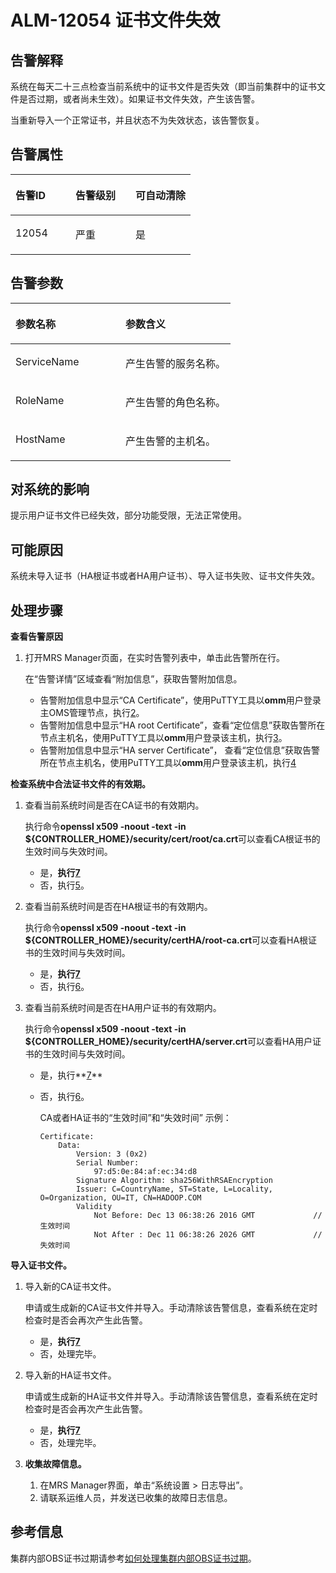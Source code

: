 # ALM-12054 证书文件失效<a name="ZH-CN_TOPIC_0174499404"></a>

## 告警解释<a name="zh-cn_topic_0093195103_zh-cn_topic_0087154422_zh-cn_topic_0087039414_section14878122"></a>

系统在每天二十三点检查当前系统中的证书文件是否失效（即当前集群中的证书文件是否过期，或者尚未生效）。如果证书文件失效，产生该告警。

当重新导入一个正常证书，并且状态不为失效状态，该告警恢复。

## 告警属性<a name="zh-cn_topic_0093195103_zh-cn_topic_0087154422_zh-cn_topic_0087039414_section66794237"></a>

<a name="zh-cn_topic_0093195103_zh-cn_topic_0087154422_zh-cn_topic_0087039414_table48873592"></a>
<table><thead align="left"><tr id="zh-cn_topic_0093195103_zh-cn_topic_0087154422_zh-cn_topic_0087039414_row18928010"><th class="cellrowborder" valign="top" width="33.33333333333333%" id="mcps1.1.4.1.1"><p id="zh-cn_topic_0093195103_zh-cn_topic_0087154422_zh-cn_topic_0087039414_p56773879"><a name="zh-cn_topic_0093195103_zh-cn_topic_0087154422_zh-cn_topic_0087039414_p56773879"></a><a name="zh-cn_topic_0093195103_zh-cn_topic_0087154422_zh-cn_topic_0087039414_p56773879"></a>告警ID</p>
</th>
<th class="cellrowborder" valign="top" width="33.33333333333333%" id="mcps1.1.4.1.2"><p id="zh-cn_topic_0093195103_zh-cn_topic_0087154422_zh-cn_topic_0087039414_p35281476"><a name="zh-cn_topic_0093195103_zh-cn_topic_0087154422_zh-cn_topic_0087039414_p35281476"></a><a name="zh-cn_topic_0093195103_zh-cn_topic_0087154422_zh-cn_topic_0087039414_p35281476"></a>告警级别</p>
</th>
<th class="cellrowborder" valign="top" width="33.33333333333333%" id="mcps1.1.4.1.3"><p id="zh-cn_topic_0093195103_zh-cn_topic_0087154422_zh-cn_topic_0087039414_p39227289"><a name="zh-cn_topic_0093195103_zh-cn_topic_0087154422_zh-cn_topic_0087039414_p39227289"></a><a name="zh-cn_topic_0093195103_zh-cn_topic_0087154422_zh-cn_topic_0087039414_p39227289"></a>可自动清除</p>
</th>
</tr>
</thead>
<tbody><tr id="zh-cn_topic_0093195103_zh-cn_topic_0087154422_zh-cn_topic_0087039414_row23293855"><td class="cellrowborder" valign="top" width="33.33333333333333%" headers="mcps1.1.4.1.1 "><p id="zh-cn_topic_0093195103_zh-cn_topic_0087154422_zh-cn_topic_0087039414_p7754109"><a name="zh-cn_topic_0093195103_zh-cn_topic_0087154422_zh-cn_topic_0087039414_p7754109"></a><a name="zh-cn_topic_0093195103_zh-cn_topic_0087154422_zh-cn_topic_0087039414_p7754109"></a>12054</p>
</td>
<td class="cellrowborder" valign="top" width="33.33333333333333%" headers="mcps1.1.4.1.2 "><p id="zh-cn_topic_0093195103_zh-cn_topic_0087154422_zh-cn_topic_0087039414_p24103132"><a name="zh-cn_topic_0093195103_zh-cn_topic_0087154422_zh-cn_topic_0087039414_p24103132"></a><a name="zh-cn_topic_0093195103_zh-cn_topic_0087154422_zh-cn_topic_0087039414_p24103132"></a>严重</p>
</td>
<td class="cellrowborder" valign="top" width="33.33333333333333%" headers="mcps1.1.4.1.3 "><p id="zh-cn_topic_0093195103_zh-cn_topic_0087154422_zh-cn_topic_0087039414_p6196708"><a name="zh-cn_topic_0093195103_zh-cn_topic_0087154422_zh-cn_topic_0087039414_p6196708"></a><a name="zh-cn_topic_0093195103_zh-cn_topic_0087154422_zh-cn_topic_0087039414_p6196708"></a>是</p>
</td>
</tr>
</tbody>
</table>

## 告警参数<a name="zh-cn_topic_0093195103_zh-cn_topic_0087154422_zh-cn_topic_0087039414_section64277225"></a>

<a name="zh-cn_topic_0093195103_zh-cn_topic_0087154422_zh-cn_topic_0087039414_table32171324"></a>
<table><thead align="left"><tr id="zh-cn_topic_0093195103_zh-cn_topic_0087154422_zh-cn_topic_0087039414_row33909737"><th class="cellrowborder" valign="top" width="50%" id="mcps1.1.3.1.1"><p id="zh-cn_topic_0093195103_zh-cn_topic_0087154422_zh-cn_topic_0087039414_p62334190"><a name="zh-cn_topic_0093195103_zh-cn_topic_0087154422_zh-cn_topic_0087039414_p62334190"></a><a name="zh-cn_topic_0093195103_zh-cn_topic_0087154422_zh-cn_topic_0087039414_p62334190"></a>参数名称</p>
</th>
<th class="cellrowborder" valign="top" width="50%" id="mcps1.1.3.1.2"><p id="zh-cn_topic_0093195103_zh-cn_topic_0087154422_zh-cn_topic_0087039414_p15904615"><a name="zh-cn_topic_0093195103_zh-cn_topic_0087154422_zh-cn_topic_0087039414_p15904615"></a><a name="zh-cn_topic_0093195103_zh-cn_topic_0087154422_zh-cn_topic_0087039414_p15904615"></a>参数含义</p>
</th>
</tr>
</thead>
<tbody><tr id="zh-cn_topic_0093195103_zh-cn_topic_0087154422_zh-cn_topic_0087039414_row13205437"><td class="cellrowborder" valign="top" width="50%" headers="mcps1.1.3.1.1 "><p id="zh-cn_topic_0093195103_zh-cn_topic_0087154422_zh-cn_topic_0087039414_p63007447"><a name="zh-cn_topic_0093195103_zh-cn_topic_0087154422_zh-cn_topic_0087039414_p63007447"></a><a name="zh-cn_topic_0093195103_zh-cn_topic_0087154422_zh-cn_topic_0087039414_p63007447"></a>ServiceName</p>
</td>
<td class="cellrowborder" valign="top" width="50%" headers="mcps1.1.3.1.2 "><p id="zh-cn_topic_0093195103_zh-cn_topic_0087154422_zh-cn_topic_0087039414_p3329565"><a name="zh-cn_topic_0093195103_zh-cn_topic_0087154422_zh-cn_topic_0087039414_p3329565"></a><a name="zh-cn_topic_0093195103_zh-cn_topic_0087154422_zh-cn_topic_0087039414_p3329565"></a>产生告警的服务名称。</p>
</td>
</tr>
<tr id="zh-cn_topic_0093195103_zh-cn_topic_0087154422_zh-cn_topic_0087039414_row29966093"><td class="cellrowborder" valign="top" width="50%" headers="mcps1.1.3.1.1 "><p id="zh-cn_topic_0093195103_zh-cn_topic_0087154422_zh-cn_topic_0087039414_p11334465"><a name="zh-cn_topic_0093195103_zh-cn_topic_0087154422_zh-cn_topic_0087039414_p11334465"></a><a name="zh-cn_topic_0093195103_zh-cn_topic_0087154422_zh-cn_topic_0087039414_p11334465"></a>RoleName</p>
</td>
<td class="cellrowborder" valign="top" width="50%" headers="mcps1.1.3.1.2 "><p id="zh-cn_topic_0093195103_zh-cn_topic_0087154422_zh-cn_topic_0087039414_p45676502"><a name="zh-cn_topic_0093195103_zh-cn_topic_0087154422_zh-cn_topic_0087039414_p45676502"></a><a name="zh-cn_topic_0093195103_zh-cn_topic_0087154422_zh-cn_topic_0087039414_p45676502"></a>产生告警的角色名称。</p>
</td>
</tr>
<tr id="zh-cn_topic_0093195103_zh-cn_topic_0087154422_zh-cn_topic_0087039414_row8435340"><td class="cellrowborder" valign="top" width="50%" headers="mcps1.1.3.1.1 "><p id="zh-cn_topic_0093195103_zh-cn_topic_0087154422_zh-cn_topic_0087039414_p12173973"><a name="zh-cn_topic_0093195103_zh-cn_topic_0087154422_zh-cn_topic_0087039414_p12173973"></a><a name="zh-cn_topic_0093195103_zh-cn_topic_0087154422_zh-cn_topic_0087039414_p12173973"></a>HostName</p>
</td>
<td class="cellrowborder" valign="top" width="50%" headers="mcps1.1.3.1.2 "><p id="zh-cn_topic_0093195103_zh-cn_topic_0087154422_zh-cn_topic_0087039414_p46567762"><a name="zh-cn_topic_0093195103_zh-cn_topic_0087154422_zh-cn_topic_0087039414_p46567762"></a><a name="zh-cn_topic_0093195103_zh-cn_topic_0087154422_zh-cn_topic_0087039414_p46567762"></a>产生告警的主机名。</p>
</td>
</tr>
</tbody>
</table>

## 对系统的影响<a name="zh-cn_topic_0093195103_zh-cn_topic_0087154422_zh-cn_topic_0087039414_section41624120"></a>

提示用户证书文件已经失效，部分功能受限，无法正常使用。

## 可能原因<a name="zh-cn_topic_0093195103_zh-cn_topic_0087154422_zh-cn_topic_0087039414_section39072761"></a>

系统未导入证书（HA根证书或者HA用户证书）、导入证书失败、证书文件失效。

## 处理步骤<a name="zh-cn_topic_0093195103_zh-cn_topic_0087154422_zh-cn_topic_0087039414_section16110535"></a>

**查看告警原因**

1.  打开MRS Manager页面，在实时告警列表中，单击此告警所在行。

    在“告警详情”区域查看“附加信息”，获取告警附加信息。

    -   告警附加信息中显示“CA Certificate”，使用PuTTY工具以**omm**用户登录主OMS管理节点，执行[2](#zh-cn_topic_0093195103_zh-cn_topic_0087154422_zh-cn_topic_0087039414_li2768003415237)。
    -   告警附加信息中显示“HA root Certificate”，查看“定位信息”获取告警所在节点主机名，使用PuTTY工具以**omm**用户登录该主机，执行[3](#zh-cn_topic_0093195103_zh-cn_topic_0087154422_zh-cn_topic_0087039414_li6628516015237)。
    -   告警附加信息中显示“HA server Certificate”， 查看“定位信息”获取告警所在节点主机名，使用PuTTY工具以**omm**用户登录该主机，执行[4](#zh-cn_topic_0093195103_zh-cn_topic_0087154422_zh-cn_topic_0087039414_li3401162015237)


**检查系统中合法证书文件的有效期。**

1.  <a name="zh-cn_topic_0093195103_zh-cn_topic_0087154422_zh-cn_topic_0087039414_li2768003415237"></a>查看当前系统时间是否在CA证书的有效期内。

    执行命令**openssl x509 -noout -text -in $\{CONTROLLER\_HOME\}/security/cert/root/ca.crt**可以查看CA根证书的生效时间与失效时间。

    -   是，**执行[7](#zh-cn_topic_0093195103_zh-cn_topic_0087154422_li18988523112139)**
    -   否，执行[5](#zh-cn_topic_0093195103_zh-cn_topic_0087154422_zh-cn_topic_0087039414_li99782015237)。

2.  <a name="zh-cn_topic_0093195103_zh-cn_topic_0087154422_zh-cn_topic_0087039414_li6628516015237"></a>查看当前系统时间是否在HA根证书的有效期内。

    执行命令**openssl x509 -noout -text -in $\{CONTROLLER\_HOME\}/security/certHA/root-ca.crt**可以查看HA根证书的生效时间与失效时间。

    -   是，**执行[7](#zh-cn_topic_0093195103_zh-cn_topic_0087154422_li18988523112139)**
    -   否，执行[6](#zh-cn_topic_0093195103_zh-cn_topic_0087154422_zh-cn_topic_0087039414_li3092985115237)。

3.  <a name="zh-cn_topic_0093195103_zh-cn_topic_0087154422_zh-cn_topic_0087039414_li3401162015237"></a>查看当前系统时间是否在HA用户证书的有效期内。

    执行命令**openssl x509 -noout -text -in $\{CONTROLLER\_HOME\}/security/certHA/server.crt**可以查看HA用户证书的生效时间与失效时间。

    -   是，执行**[7](#zh-cn_topic_0093195103_zh-cn_topic_0087154422_li18988523112139)**
    -   否，执行[6](#zh-cn_topic_0093195103_zh-cn_topic_0087154422_zh-cn_topic_0087039414_li3092985115237)。

        CA或者HA证书的“生效时间”和“失效时间” 示例：

        ```
        Certificate: 
            Data: 
                Version: 3 (0x2) 
                Serial Number: 
                    97:d5:0e:84:af:ec:34:d8 
                Signature Algorithm: sha256WithRSAEncryption 
                Issuer: C=CountryName, ST=State, L=Locality, O=Organization, OU=IT, CN=HADOOP.COM 
                Validity 
                    Not Before: Dec 13 06:38:26 2016 GMT             //生效时间 
                    Not After : Dec 11 06:38:26 2026 GMT             //失效时间
        ```



**导入证书文件。**

1.  <a name="zh-cn_topic_0093195103_zh-cn_topic_0087154422_zh-cn_topic_0087039414_li99782015237"></a>导入新的CA证书文件。

    申请或生成新的CA证书文件并导入。手动清除该告警信息，查看系统在定时检查时是否会再次产生此告警。

    -   是，**执行[7](#zh-cn_topic_0093195103_zh-cn_topic_0087154422_li18988523112139)**
    -   否，处理完毕。

2.  <a name="zh-cn_topic_0093195103_zh-cn_topic_0087154422_zh-cn_topic_0087039414_li3092985115237"></a>导入新的HA证书文件。

    申请或生成新的HA证书文件并导入。手动清除该告警信息，查看系统在定时检查时是否会再次产生此告警。

    -   是，**执行[7](#zh-cn_topic_0093195103_zh-cn_topic_0087154422_li18988523112139)**
    -   否，处理完毕。

3.  <a name="zh-cn_topic_0093195103_zh-cn_topic_0087154422_li18988523112139"></a>**收集故障信息。**
    1.  在MRS Manager界面，单击“系统设置 \> 日志导出”。
    2.  请联系运维人员，并发送已收集的故障日志信息。


## 参考信息<a name="zh-cn_topic_0093195103_zh-cn_topic_0087154422_zh-cn_topic_0087039414_section10777090"></a>

集群内部OBS证书过期请参考[如何处理集群内部OBS证书过期](https://support.huaweicloud.com/trouble-mrs/mrs_03_0031.html)。


